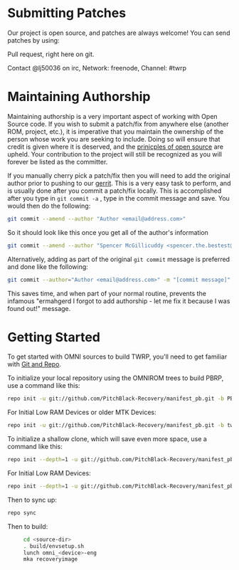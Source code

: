 Submitting Patches
======
Our project is open source, and patches are always welcome!
You can send patches by using:

Pull request, right here on git.

Contact @lj50036 on irc, Network: freenode, Channel: #twrp


Maintaining Authorship
======
Maintaining authorship is a very important aspect of working with Open Source code. If you wish to submit a patch/fix
from anywhere else (another ROM, project, etc.), it is imperative that you maintain the ownership of the person whose
work you are seeking to include. Doing so will ensure that credit is given where it is deserved, and the [prinicples of open source](http://opensource.org/docs/osd)
are upheld. Your contribution to the project will still be recognized as you will forever be listed as the committer.

If you manually cherry pick a patch/fix then you will need to add the original author prior to pushing to our [gerrit](https://gerrit.omnirom.org).
This is a very easy task to perform, and is usually done after you commit a patch/fix locally. This is accomplished
after you type in `git commit -a` , type in the commit message and save. You would then do the following:

```bash
git commit --amend --author "Author <email@address.com>"
```

So it should look like this once you get all of the author's information

```bash
git commit --amend --author "Spencer McGillicuddy <spencer.the.bestest@gmail.com>"
```

Alternatively, adding as part of the original `git commit` message is preferred and done like the following:

```bash
git commit --author="Author <email@address.com>" -m "[commit message]"
```

This saves time, and when part of your normal routine, prevents the infamous "ermahgerd I forgot to add authorship -
let me fix it because I was found out!" message.


Getting Started
======

To get started with OMNI sources to build TWRP, you'll need to get
familiar with [Git and Repo](https://source.android.com/source/using-repo.html).

To initialize your local repository using the OMNIROM trees to build PBRP, use a command like this:
```bash
repo init -u git://github.com/PitchBlack-Recovery/manifest_pb.git -b PBRP
```
 For Initial Low RAM Devices or older MTK Devices:
```bash
repo init -u git://github.com/PitchBlack-Recovery/manifest_pb.git -b twrp-6.0
```
To initialize a shallow clone, which will save even more space, use a command like this:
```bash
repo init --depth=1 -u git://github.com/PitchBlack-Recovery/manifest_pb.git -b PBRP
```
For Initial Low RAM Devices:
```bash
repo init --depth=1 -u git://github.com/PitchBlack-Recovery/manifest_pb.git -b twrp-6.0
```
Then to sync up:
```bash
repo sync
```

Then to build:
```bash
     cd <source-dir>
     . build/envsetup.sh
     lunch omni_<device>-eng
     mka recoveryimage
```
